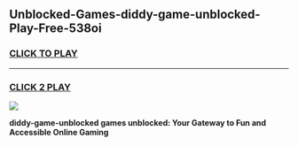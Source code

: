 
## Unblocked-Games-diddy-game-unblocked-Play-Free-538oi
<h3>
<a href="https://premium76.site?title=diddy-game-unblocked&ref=18A">CLICK TO PLAY</a></h3>
<hr>

<h3>
<a href="https://premium76.site?title=diddy-game-unblocked&ref=18A">CLICK 2 PLAY</a>
  
</h3>

<a href="https://premium76.site?title=diddy-game-unblocked&ref=18A"><img src="https://clearcache.store/games.png"></a>


**diddy-game-unblocked games unblocked: Your Gateway to Fun and Accessible Online Gaming**
